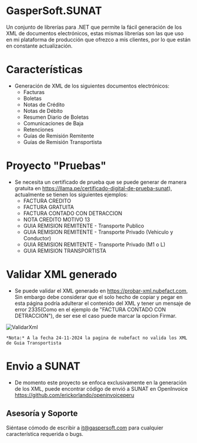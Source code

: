 # GasperSoft.SUNAT

Un conjunto de librerías para .NET que permite la fácil generación de los XML de documentos electrónicos, estas mismas librerías son las que uso en mi plataforma de producción que ofrezco a mis clientes, por lo que están en constante actualización.

# Características #
- Generación de XML de los siguientes documentos electrónicos:
  - Facturas
  - Boletas
  - Notas de Crédito
  - Notas de Débito
  - Resumen Diario de Boletas
  - Comunicaciones de Baja
  - Retenciones
  - Guías de Remisión Remitente
  - Guías de Remisión Transportista

# Proyecto "Pruebas"
- Se necesita un certificado de prueba que se puede generar de manera gratuita en https://llama.pe/certificado-digital-de-prueba-sunat), actualmente se tienen los siguientes ejemplos:
  - FACTURA CREDITO
  - FACTURA GRATUITA
  - FACTURA CONTADO CON DETRACCION
  - NOTA CREDITO MOTIVO 13
  - GUIA REMISION REMITENTE - Transporte Publico
  - GUIA REMISION REMITENTE - Transporte Privado (Vehiculo y Conductor)
  - GUIA REMISION REMITENTE - Transporte Privado (M1 o L)
  - GUIA REMISION TRANSPORTISTA

# Validar XML generado
- Se puede validar el XML generado en https://probar-xml.nubefact.com, Sin embargo debe considerar que el solo hecho de copiar y pegar en esta página podría adulterar el contenido del XML y tener un mensaje de error 2335(Como en el ejemplo de "FACTURA CONTADO CON DETRACCION"), de ser ese el caso puede marcar la opcion Firmar.

![ValidarXml](https://github.com/user-attachments/assets/7f9edb32-7c83-4c02-9c8f-f47972ed8a49)

	*Nota:* A la fecha 24-11-2024 la pagina de nubefact no valida los XML de Guia Transportista

# Envio a SUNAT
- De momento este proyecto se enfoca exclusivamente en la generación de los XML, puede encontrar código de envió a SUNAT en OpenInvoice https://github.com/erickorlando/openinvoiceperu

## Asesoría y Soporte ##

Siéntase cómodo de escribir a it@gaspersoft.com para cualquier característica requerida o bugs.
